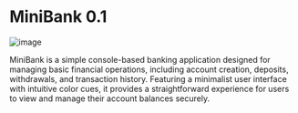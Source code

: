 # MiniBank 0.1
![image](https://github.com/user-attachments/assets/5952c9fe-8af9-4a99-8e3a-1bfd80c8cb8f)

MiniBank is a simple console-based banking application designed for managing basic financial operations, including account creation, deposits, withdrawals, and transaction history. Featuring a minimalist user interface with intuitive color cues, it provides a straightforward experience for users to view and manage their account balances securely.
